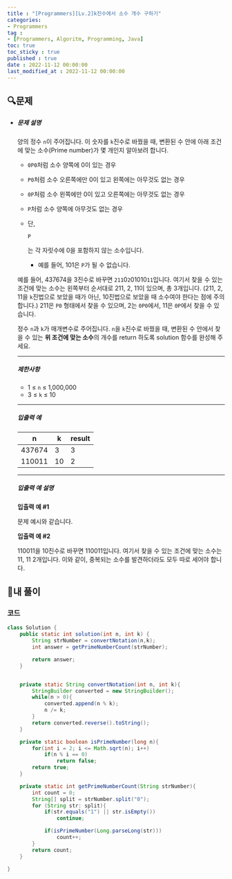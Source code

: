 ```yaml
---
title : "[Programmers][Lv.2]k진수에서 소수 개수 구하기"
categories:
- Programmers
tag :
- [Programmers, Algoritm, Programming, Java]
toc: true
toc_sticky : true
published : true
date : 2022-11-12 00:00:00
last_modified_at : 2022-11-12 00:00:00
---
```


## 🔍문제

- ##### 문제 설명

  양의 정수 `n`이 주어집니다. 이 숫자를 `k`진수로 바꿨을 때, 변환된 수 안에 아래 조건에 맞는 소수(Prime number)가 몇 개인지 알아보려 합니다.

  - `0P0`처럼 소수 양쪽에 0이 있는 경우

  - `P0`처럼 소수 오른쪽에만 0이 있고 왼쪽에는 아무것도 없는 경우

  - `0P`처럼 소수 왼쪽에만 0이 있고 오른쪽에는 아무것도 없는 경우

  - `P`처럼 소수 양쪽에 아무것도 없는 경우

  - 단,

     

    ```
    P
    ```

    는 각 자릿수에 0을 포함하지 않는 소수입니다.

    - 예를 들어, 101은 `P`가 될 수 없습니다.

  예를 들어, 437674을 3진수로 바꾸면 `211`0`2`01010`11`입니다. 여기서 찾을 수 있는 조건에 맞는 소수는 왼쪽부터 순서대로 211, 2, 11이 있으며, 총 3개입니다. (211, 2, 11을 `k`진법으로 보았을 때가 아닌, 10진법으로 보았을 때 소수여야 한다는 점에 주의합니다.) 211은 `P0` 형태에서 찾을 수 있으며, 2는 `0P0`에서, 11은 `0P`에서 찾을 수 있습니다.

  정수 `n`과 `k`가 매개변수로 주어집니다. `n`을 `k`진수로 바꿨을 때, 변환된 수 안에서 찾을 수 있는 **위 조건에 맞는 소수**의 개수를 return 하도록 solution 함수를 완성해 주세요.

  ------

  ##### 제한사항

  - 1 ≤ `n` ≤ 1,000,000
  - 3 ≤ `k` ≤ 10

  ------

  ##### 입출력 예

  | n      | k    | result |
  | ------ | ---- | ------ |
  | 437674 | 3    | 3      |
  | 110011 | 10   | 2      |

  ------

  ##### 입출력 예 설명

  **입출력 예 #1**

  문제 예시와 같습니다.

  **입출력 예 #2**

  110011을 10진수로 바꾸면 110011입니다. 여기서 찾을 수 있는 조건에 맞는 소수는 11, 11 2개입니다. 이와 같이, 중복되는 소수를 발견하더라도 모두 따로 세어야 합니다.

  

## 📝내 풀이

### 코드

```java
class Solution {
    public static int solution(int n, int k) {
        String strNumber = convertNotation(n,k);
        int answer = getPrimeNumberCount(strNumber);

        return answer;
    }


    private static String convertNotation(int n, int k){
        StringBuilder converted = new StringBuilder();
        while(n > 0){
            converted.append(n % k);
            n /= k;
        }
        return converted.reverse().toString();
    }

    private static boolean isPrimeNumber(long n){
        for(int i = 2; i <= Math.sqrt(n); i++)
            if(n % i == 0)
                return false;
        return true;
    }

    private static int getPrimeNumberCount(String strNumber){
        int count = 0;
        String[] split = strNumber.split("0");
        for (String str: split){
            if(str.equals("1") || str.isEmpty())
                continue;

            if(isPrimeNumber(Long.parseLong(str)))
                count++;
        }
        return count;
    }

}
```
